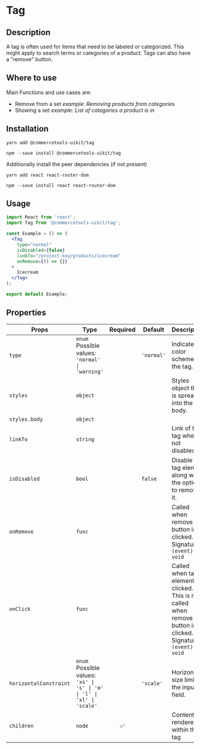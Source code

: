 <!-- THIS IS AN AUTOGENERATED FILE. DO NOT EDIT THIS FILE DIRECTLY. -->
<!-- This file is created by the `yarn generate-readme` script. -->

# Tag

## Description

A tag is often used for items that need to be labeled or categorized. This might apply to search terms or categories of a product. Tags can also have a "remove" button.

## Where to use

Main Functions and use cases are:

- Remove from a set _example: Removing products from categories_
- Showing a set _example: List of categories a product is in_

## Installation

```
yarn add @commercetools-uikit/tag
```

```
npm --save install @commercetools-uikit/tag
```

Additionally install the peer dependencies (if not present)

```
yarn add react react-router-dom
```

```
npm --save install react react-router-dom
```

## Usage

```jsx
import React from 'react';
import Tag from '@commercetools-uikit/tag';

const Example = () => (
  <Tag
    type="normal"
    isDisabled={false}
    linkTo="/project-key/products/icecream"
    onRemove={() => {}}
  >
    Icecream
  </Tag>
);

export default Example;
```

## Properties

| Props                  | Type                                                                         | Required | Default    | Description                                                                                                              |
| ---------------------- | ---------------------------------------------------------------------------- | :------: | ---------- | ------------------------------------------------------------------------------------------------------------------------ |
| `type`                 | `enum`<br>Possible values:<br>`'normal' \| 'warning'`                        |          | `'normal'` | Indicates color scheme of the tag.                                                                                       |
| `styles`               | `object`                                                                     |          |            | Styles object that is spread into the tag body.                                                                          |
| `styles.body`          | `object`                                                                     |          |            |                                                                                                                          |
| `linkTo`               | `string`                                                                     |          |            | Link of the tag when not disabled                                                                                        |
| `isDisabled`           | `bool`                                                                       |          | `false`    | Disable the tag element along with the option to remove it.                                                              |
| `onRemove`             | `func`                                                                       |          |            | Called when remove button is clicked.<br /> Signature: `(event) => void`                                                 |
| `onClick`              | `func`                                                                       |          |            | Called when tag element is clicked. This is not called when remove button is clicked.<br /> Signature: `(event) => void` |
| `horizontalConstraint` | `enum`<br>Possible values:<br>`'xs' \| 's' \| 'm' \| 'l' \| 'xl' \| 'scale'` |          | `'scale'`  | Horizontal size limit of the input field.                                                                                |
| `children`             | `node`                                                                       |    ✅    |            | Content rendered within the tag                                                                                          |

